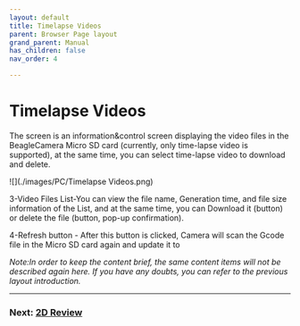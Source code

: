 ```yaml
---
layout: default
title: Timelapse Videos
parent: Browser Page layout
grand_parent: Manual
has_children: false
nav_order: 4

---
```


# Timelapse Videos

The screen is an information&control screen displaying the video files in the BeagleCamera Micro SD card (currently, only time-lapse video is supported), at the same time, you can select time-lapse video to download and delete.

![](./images/PC/Timelapse Videos.png)

3-Video Files List-You can view the file name, Generation time, and file size information of the List, and at the same time, you can Download it (button) or delete the file (button, pop-up confirmation).

4-Refresh button - After this button is clicked, Camera will scan the Gcode file in the Micro SD card again and update it to



_Note:In order to keep the content brief, the same content items will not be described again here. If you have any doubts, you can refer to the previous layout introduction._

---
### Next: [2D Review](./Browser_Page_layout_2D_Review.md)